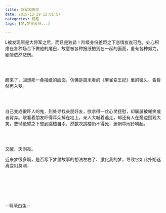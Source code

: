 ```yaml
---
title: 将军和鬼怪
date: 2015-12-29 12:01:57
categories: 随笔
tags: [梦,梦里云归...]

---
```

L被发现原是大将军之后，而且是独苗！阶级身份差距之下恋情岌岌可危，处心积虑在各种场合下做他的尾巴，故意被各种报纸拍到在一起的画面，虽有各种努力，剧情依然悲伤。

<br /><br />

醒来了，回想那一叠报纸的画面，仿佛是周末看的《麻雀变王妃》里的镜头，昏昏然再入梦。

<br /><br />

自己变成很吓人的鬼，到处寻找亲朋好友，欲求得一丝心灵抚慰，却屡屡被嘲笑或者背弃。眼看着朋友吓得耳朵掉在地上，亲人大喊着逃走，却还有人在旁边围观大笑，悲恸绝望之下想到跳楼自杀，然数次跳楼仍不得死，迷惘中闹铃响起。

<br /><br />

又醒，天刚亮。

近来梦很多啊，是否写下梦里故事的想法左右了、激化我的梦，导致它如此扑朔迷离变幻莫测...

<br /><br />

<br /><br />

--茕茕白兔--